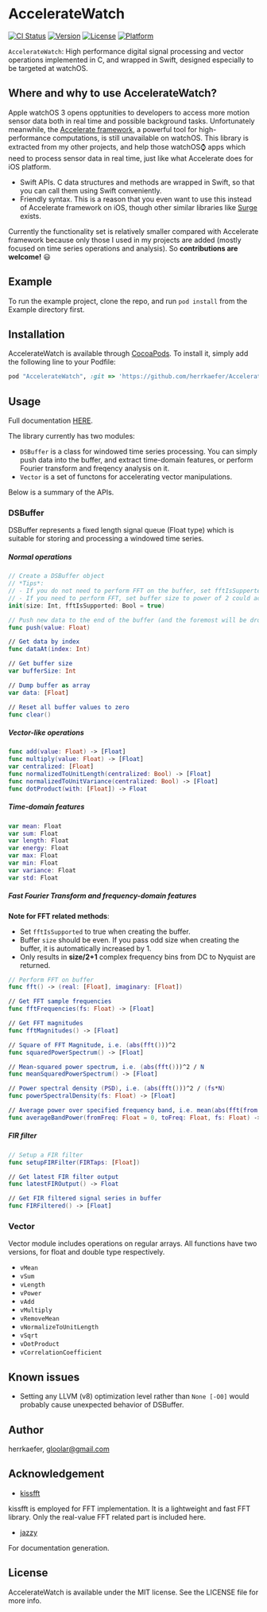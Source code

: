 # AccelerateWatch

[![CI Status](http://img.shields.io/travis/HerrKaefer/AccelerateWatch.svg?style=flat)](https://travis-ci.org/HerrKaefer/AccelerateWatch)
[![Version](https://img.shields.io/cocoapods/v/AccelerateWatch.svg?style=flat)](http://cocoapods.org/pods/AccelerateWatch)
[![License](https://img.shields.io/cocoapods/l/AccelerateWatch.svg?style=flat)](http://cocoapods.org/pods/AccelerateWatch)
[![Platform](https://img.shields.io/cocoapods/p/AccelerateWatch.svg?style=flat)](http://cocoapods.org/pods/AccelerateWatch)

```AccelerateWatch```: High performance digital signal processing and vector operations implemented in C, and wrapped in Swift, designed especially to be targeted at watchOS.

## Where and why to use AccelerateWatch?

Apple watchOS 3 opens opptunities to developers to access more motion sensor data both in real time and possible background tasks. Unfortunately meanwhile, the [Accelerate framework](https://developer.apple.com/library/ios/documentation/Accelerate/Reference/AccelerateFWRef/), a powerful tool for high-performance computations, is still unavailable on watchOS. This library is extracted from my other projects, and help those watchOS⌚️ apps which need to process sensor data in real time, just like what Accelerate does for iOS platform.

- Swift APIs. C data structures and methods are wrapped in Swift, so that you can call them using Swift conveniently.
- Friendly syntax. This is a reason that you even want to use this instead of Accelerate framework on iOS, though other similar libraries like [Surge](https://github.com/mattt/Surge) exists.

Currently the functionality set is relatively smaller compared with Accelerate framework because only those I used in my projects are added (mostly focused on time series operations and analysis). So **contributions are welcome!** 😃

## Example

To run the example project, clone the repo, and run `pod install` from the Example directory first.

## Installation

AccelerateWatch is available through [CocoaPods](http://cocoapods.org). To install
it, simply add the following line to your Podfile:

```ruby
pod "AccelerateWatch", :git => 'https://github.com/herrkaefer/AccelerateWatch.git'
```

## Usage

Full documentation [HERE](http://herrkaefer.online/AccelerateWatch/).

The library currently has two modules:

- `DSBuffer` is a class for windowed time series processing. You can simply push data into the buffer, and extract time-domain features, or perform Fourier transform and freqency analysis on it.
- `Vector` is a set of functons for accelerating vector manipulations.

Below is a summary of the APIs.

### DSBuffer

DSBuffer represents a fixed length signal queue (Float type) which is suitable for storing and processing a windowed time series.

##### Normal operations

```swift
// Create a DSBuffer object
// *Tips*: 
// - If you do not need to perform FFT on the buffer, set fftIsSupperted to be false could save 50% memory.
// - If you need to perform FFT, set buffer size to power of 2 could accelerate more.
init(size: Int, fftIsSupported: Bool = true)

// Push new data to the end of the buffer (and the foremost will be dropped)
func push(value: Float)

// Get data by index
func dataAt(index: Int)

// Get buffer size
var bufferSize: Int

// Dump buffer as array
var data: [Float]

// Reset all buffer values to zero
func clear()
```

##### Vector-like operations

```swift
func add(value: Float) -> [Float]
func multiply(value: Float) -> [Float]
var centralized: [Float]
func normalizedToUnitLength(centralized: Bool) -> [Float]
func normalizedToUnitVariance(centralized: Bool) -> [Float]
func dotProduct(with: [Float]) -> Float
```

##### Time-domain features

```swift
var mean: Float
var sum: Float
var length: Float
var energy: Float
var max: Float
var min: Float
var variance: Float
var std: Float
```

##### Fast Fourier Transform and frequency-domain features

**Note for FFT related methods**:

- Set `fftIsSupported` to true when creating the buffer.
- Buffer `size` should be even. If you pass odd size when creating the buffer, it is automatically increased by 1.
- Only results in **size/2+1** complex frequency bins from DC to Nyquist are returned.

```swift
// Perform FFT on buffer
func fft() -> (real: [Float], imaginary: [Float])

// Get FFT sample frequencies
func fftFrequencies(fs: Float) -> [Float]

// Get FFT magnitudes
func fftMagnitudes() -> [Float]

// Square of FFT Magnitude, i.e. (abs(fft()))^2
func squaredPowerSpectrum() -> [Float]

// Mean-squared power spectrum, i.e. (abs(fft()))^2 / N
func meanSquaredPowerSpectrum() -> [Float]

// Power spectral density (PSD), i.e. (abs(fft()))^2 / (fs*N)
func powerSpectralDensity(fs: Float) -> [Float]

// Average power over specified frequency band, i.e. mean(abs(fft(from...to))^2)
func averageBandPower(fromFreq: Float = 0, toFreq: Float, fs: Float) -> Float
```

##### FIR filter

```swift
// Setup a FIR filter
func setupFIRFilter(FIRTaps: [Float])

// Get latest FIR filter output
func latestFIROutput() -> Float

// Get FIR filtered signal series in buffer
func FIRFiltered() -> [Float]
```


### Vector

Vector module includes operations on regular arrays. All functions have two versions, for float and double type respectively.

- `vMean`
- `vSum`
- `vLength`
- `vPower`
- `vAdd`
- `vMultiply`
- `vRemoveMean`
- `vNormalizeToUnitLength`
- `vSqrt`
- `vDotProduct`
- `vCorrelationCoefficient`

## Known issues

- Setting any LLVM (v8) optimization level rather than `None [-O0]` would probably cause unexpected behavior of DSBuffer.

## Author

herrkaefer, gloolar@gmail.com

## Acknowledgement

- [kissfft](https://github.com/itdaniher/kissfft)

kissfft is employed for FFT implementation. It is a lightweight and fast FFT library. Only the real-value FFT related part is included here.

- [jazzy](https://github.com/realm/jazzy)

For documentation generation.

## License

AccelerateWatch is available under the MIT license. See the LICENSE file for more info.
